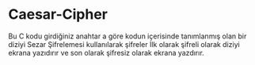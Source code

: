# Caesar-Cipher
Bu C kodu girdiğiniz anahtar a göre kodun içerisinde tanımlanmış olan bir diziyi Sezar Şifrelemesi kullanılarak şifreler
İlk olarak şifreli olarak diziyi ekrana yazıdırır ve son olarak şifresiz olarak ekrana yazdırır.
